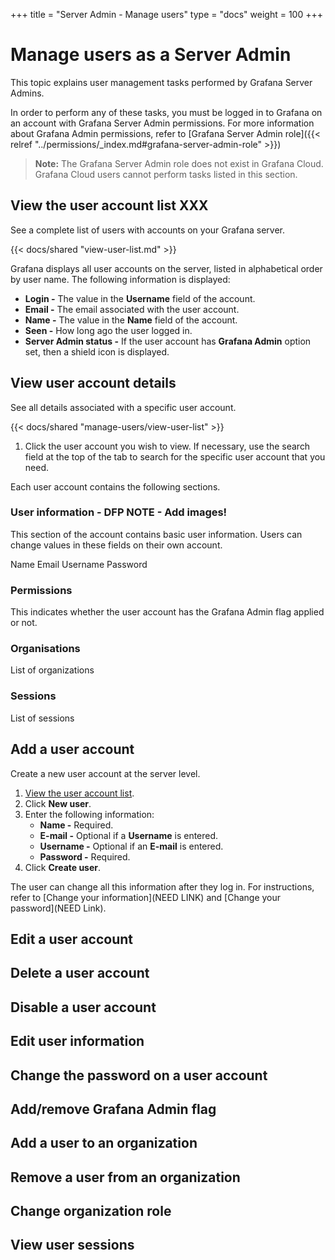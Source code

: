 +++
title = "Server Admin - Manage users"
type = "docs"
weight = 100
+++

# Manage users as a Server Admin

This topic explains user management tasks performed by Grafana Server Admins.

In order to perform any of these tasks, you must be logged in to Grafana on an account with Grafana Server Admin permissions. For more information about Grafana Admin permissions, refer to [Grafana Server Admin role]({{< relref "../permissions/_index.md#grafana-server-admin-role" >}})

> **Note:** The Grafana Server Admin role does not exist in Grafana Cloud. Grafana Cloud users cannot perform tasks listed in this section.

## View the user account list XXX

See a complete list of users with accounts on your Grafana server.

{{< docs/shared "view-user-list.md" >}}

Grafana displays all user accounts on the server, listed in alphabetical order by user name. The following information is displayed:
- **Login -** The value in the **Username** field of the account.
- **Email -** The email associated with the user account.
- **Name -** The value in the **Name** field of the account.
- **Seen -** How long ago the user logged in.
- **Server Admin status -** If the user account has **Grafana Admin** option set, then a shield icon is displayed.

## View user account details

See all details associated with a specific user account.

{{< docs/shared "manage-users/view-user-list" >}}
1. Click the user account you wish to view. If necessary, use the search field at the top of the tab to search for the specific user account that you need.

Each user account contains the following sections.

### User information - DFP NOTE - Add images!

This section of the account contains basic user information. Users can change values in these fields on their own account.

Name
Email
Username
Password

### Permissions

This indicates whether the user account has the Grafana Admin flag applied or not.

### Organisations

List of organizations

### Sessions

List of sessions

## Add a user account

Create a new user account at the server level.

1. [View the user account list](#view-the-user-account-list).
1. Click **New user**.
1. Enter the following information:
   - **Name -** Required.
   - **E-mail -** Optional if a **Username** is entered.
   - **Username -** Optional if an **E-mail** is entered.
   - **Password -** Required.
1. Click **Create user**.

The user can change all this information after they log in. For instructions, refer to [Change your information](NEED LINK) and [Change your password](NEED Link).

## Edit a user account

## Delete a user account

## Disable a user account

## Edit user information

## Change the password on a user account

## Add/remove Grafana Admin flag

## Add a user to an organization

## Remove a user from an organization

## Change organization role

## View user sessions
